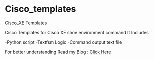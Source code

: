 # Cisco_templates
Cisco_XE Templates

Cisco Templates for Cisco XE shoe environment command
It Includes

 -Python script
 -Textfsm Logic
 -Command output text file
 
 For better understanding Read my Blog : [Click Here](https://medium.com/@aminvishak/how-to-parse-text-from-cisco-devices-using-texfsm-netmiko-modules-fd272c1c03ca)
